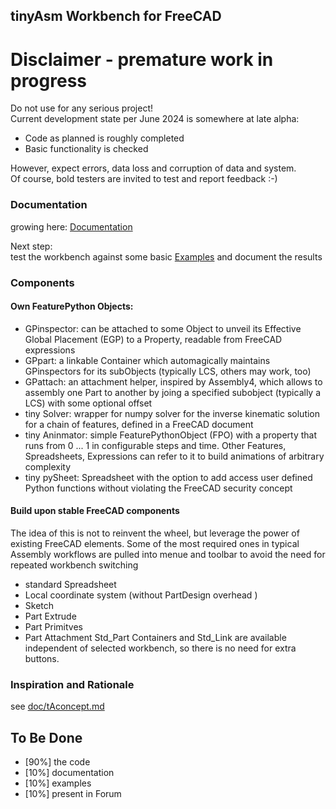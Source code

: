 ## tinyAsm Workbench for FreeCAD

# Disclaimer - premature work in progress
Do not use for any serious project!  
Current development state per June 2024 is somewhere at late alpha:  
- Code as planned is roughly completed  
- Basic functionality is checked

However, expect errors, data loss and corruption of data and system.\
Of course, bold testers are invited to test and report feedback :-)  


### Documentation
growing here:
[Documentation](./doc/README.md)

Next step:  
test the workbench against some basic [Examples](./examples) and document the results


### Components

#### Own FeaturePython Objects:
* GPinspector: can be attached to some Object to unveil its Effective Global Placement (EGP) to a Property, readable from FreeCAD expressions
* GPpart: a linkable Container which automagically maintains GPinspectors for its subObjects (typically LCS, others may work, too)
* GPattach: an attachment helper, inspired by Assembly4, which allows to assembly one Part to another by joing a specified subobject (typically a LCS) with some optional offset
* tiny Solver: wrapper for numpy solver for the inverse kinematic solution for a chain of features, defined in a FreeCAD document
* tiny Aninmator: simple FeaturePythonObject (FPO) with a property that runs from 0 ... 1 in configurable steps and time. Other Features, Spreadsheets, Expressions can refer to it to build animations of arbitrary complexity
* tiny pySheet: Spreadsheet with the option to add access user defined Python functions without violating the FreeCAD security concept

#### Build upon stable FreeCAD components
The idea of this is not to reinvent the wheel, but leverage the power of existing FreeCAD elements.
Some of the most required ones in typical Assembly workflows are pulled into menue and toolbar to avoid the need for repeated workbench switching
* standard Spreadsheet
* Local coordinate system (without PartDesign overhead )
* Sketch
* Part Extrude
* Part Primitves
* Part Attachment
Std_Part Containers and Std_Link are available independent of selected workbench, so there is no need for extra buttons.

### Inspiration and Rationale
see [doc/tAconcept.md](./doc/tAconcept.md)


## To Be Done
* [90%] the code
* [10%] documentation
* [10%] examples
* [10%] present in Forum





